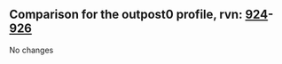 ## Comparison for the outpost0 profile, rvn: [924](https://github.com/PRO100KatYT/FortniteProfileRevisions/tree/main/profiles/outpost0/924%20outpost0.json)-[926](https://github.com/PRO100KatYT/FortniteProfileRevisions/tree/main/profiles/outpost0/926%20outpost0.json)

No changes
